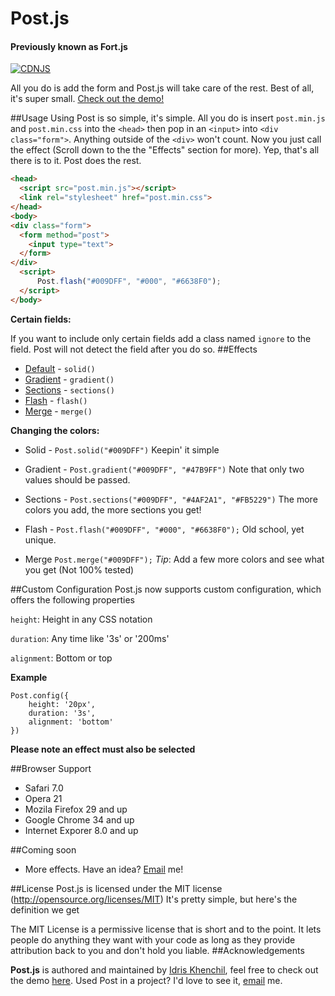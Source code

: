 <h1>Post.js</h1>

<h4> Previously known as Fort.js </h4>

[![CDNJS](https://img.shields.io/cdnjs/v/Post.js.svg)](https://cdnjs.com/libraries/Post.js)

All you do is add the form and Post.js will take care of the rest. Best of all, it's super small. [Check out the demo!](https://idriskhenchil.github.io/)

##Usage
Using Post is so simple, it's simple. All you do is insert `post.min.js` and `post.min.css` into the `<head>` then pop in an `<input>` into `<div class="form">`. Anything outside of the `<div>` won't count. Now you just call the effect (Scroll down to the the "Effects" section for more). Yep, that's all there is to it. Post does the rest.
```html
<head>
  <script src="post.min.js"></script>
  <link rel="stylesheet" href="post.min.css">
</head>
<body>
<div class="form">
  <form method="post">
    <input type="text">
  </form>
</div>
  <script>
      Post.flash("#009DFF", "#000", "#6638F0");
  </script>
</body>
```

**Certain fields:**

If you want to include only certain fields add a class named `ignore` to the field. Post will not detect the field after you do so.
##Effects
 * [Default](http://idriskhenchil.github.io/default/index.html) - `solid()`
 * [Gradient](http://idriskhenchil.github.io/gradient/index.html) - `gradient()`
 * [Sections](http://idriskhenchil.github.io/sections/index.html) - `sections()`
 * [Flash](http://idriskhenchil.github.io/flash/index.html) - `flash()`
 * [Merge](http://idriskhenchil.github.io/merge/index.html) - `merge()`

**Changing the colors:**
* Solid - `Post.solid("#009DFF")` Keepin' it simple

* Gradient - `Post.gradient("#009DFF", "#47B9FF")` Note that only two values should be passed.

* Sections - `Post.sections("#009DFF", "#4AF2A1", "#FB5229")` The more colors you add, the more sections you get!

* Flash - `Post.flash("#009DFF", "#000", "#6638F0");` Old school, yet unique.

* Merge `Post.merge("#009DFF");` *Tip*: Add a few more colors and see what you get (Not 100% tested)

##Custom Configuration
Post.js now supports custom configuration, which offers the following properties

`height`: Height in any CSS notation

`duration`: Any time like '3s' or '200ms'

`alignment`: Bottom or top

**Example**

    Post.config({
    	height: '20px',
    	duration: '3s',
    	alignment: 'bottom'
    })
    
**Please note an effect must also be selected**

##Browser Support
 * Safari 7.0 
 * Opera 21 
 * Mozila Firefox 29 and up
 * Google Chrome 34 and up
 * Internet Exporer 8.0 and up 
 
##Coming soon
 * More effects. Have an idea? [Email](mailto:idriskhenchil@gmail.com) me!

##License
Post.js is licensed under the MIT license (http://opensource.org/licenses/MIT)
It's pretty simple, but here's the definition we get

The MIT License is a permissive license that is short and to the point. It lets people do anything they want with your code as long as they provide attribution back to you and don't hold you liable.
##Acknowledgements

**Post.js** is authored and maintained by [Idris Khenchil](https://www.twitter.com/idriskhenchil),
feel free to check out the demo [here](http://idriskhenchil.github.io/default/index.html). Used Post in a project? I'd love to see it, [email](mailto:idriskhenchil@gmail.com) me.

